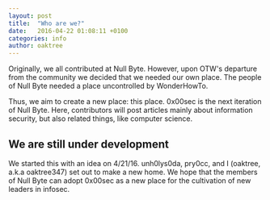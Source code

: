 ```yaml
---
layout: post
title:  "Who are we?"
date:   2016-04-22 01:08:11 +0100
categories: info
author: oaktree
---
```

Originally, we all contributed at Null Byte. However, upon OTW's departure from the community we decided that we needed our own place. The people of Null Byte needed a place uncontrolled by WonderHowTo.

Thus, we aim to create a new place: this place. 0x00sec is the next iteration of Null Byte. Here, contributors will post articles mainly about information security, but also related things, like computer science.

## We are still under development

We started this with an idea on 4/21/16. unh0lys0da, pry0cc, and I (oaktree, a.k.a oaktree347) set out to make a new home. We hope that the members of Null Byte can adopt 0x00sec as a new place for the cultivation of new leaders in infosec.

